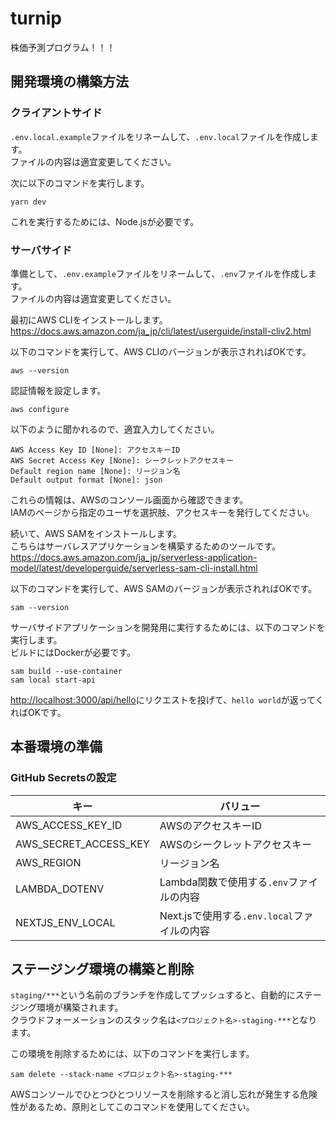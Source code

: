 # turnip

株価予測プログラム！！！  

## 開発環境の構築方法

### クライアントサイド

`.env.local.example`ファイルをリネームして、`.env.local`ファイルを作成します。  
ファイルの内容は適宜変更してください。  

次に以下のコマンドを実行します。  

```shell
yarn dev
```

これを実行するためには、Node.jsが必要です。  

### サーバサイド

準備として、`.env.example`ファイルをリネームして、`.env`ファイルを作成します。  
ファイルの内容は適宜変更してください。  

最初にAWS CLIをインストールします。  
<https://docs.aws.amazon.com/ja_jp/cli/latest/userguide/install-cliv2.html>  

以下のコマンドを実行して、AWS CLIのバージョンが表示されればOKです。  

```shell
aws --version
```

認証情報を設定します。  

```shell
aws configure
```

以下のように聞かれるので、適宜入力してください。

```shell
AWS Access Key ID [None]: アクセスキーID
AWS Secret Access Key [None]: シークレットアクセスキー
Default region name [None]: リージョン名
Default output format [None]: json
```

これらの情報は、AWSのコンソール画面から確認できます。  
IAMのページから指定のユーザを選択肢、アクセスキーを発行してください。  

続いて、AWS SAMをインストールします。  
こちらはサーバレスアプリケーションを構築するためのツールです。  
<https://docs.aws.amazon.com/ja_jp/serverless-application-model/latest/developerguide/serverless-sam-cli-install.html>  

以下のコマンドを実行して、AWS SAMのバージョンが表示されればOKです。  

```shell
sam --version
```

サーバサイドアプリケーションを開発用に実行するためには、以下のコマンドを実行します。  
ビルドにはDockerが必要です。  

```shell
sam build --use-container
sam local start-api
```

<http://localhost:3000/api/hello>にリクエストを投げて、`hello world`が返ってくればOKです。  

## 本番環境の準備

### GitHub Secretsの設定

| キー | バリュー |
| --- | --- |
| AWS_ACCESS_KEY_ID | AWSのアクセスキーID |
| AWS_SECRET_ACCESS_KEY | AWSのシークレットアクセスキー |
| AWS_REGION | リージョン名 |
| LAMBDA_DOTENV | Lambda関数で使用する`.env`ファイルの内容 |
| NEXTJS_ENV_LOCAL | Next.jsで使用する`.env.local`ファイルの内容 |

## ステージング環境の構築と削除

`staging/***`という名前のブランチを作成してプッシュすると、自動的にステージング環境が構築されます。  
クラウドフォーメーションのスタック名は`<プロジェクト名>-staging-***`となります。  

この環境を削除するためには、以下のコマンドを実行します。  

```shell
sam delete --stack-name <プロジェクト名>-staging-***
```

AWSコンソールでひとつひとつリソースを削除すると消し忘れが発生する危険性があるため、原則としてこのコマンドを使用してください。  
